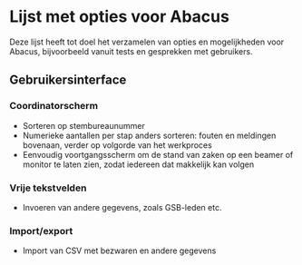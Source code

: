 
# Lijst met opties voor Abacus

Deze lijst heeft tot doel het verzamelen van opties en mogelijkheden voor Abacus, bijvoorbeeld vanuit tests en gesprekken met gebruikers.

## Gebruikersinterface

### Coordinatorscherm

- Sorteren op stembureaunummer
- Numerieke aantallen per stap anders sorteren: fouten en meldingen bovenaan, verder op volgorde van het werkproces
- Eenvoudig voortgangsscherm om de stand van zaken op een beamer of monitor te laten zien, zodat iedereen dat makkelijk kan volgen

### Vrije tekstvelden

- Invoeren van andere gegevens, zoals GSB-leden etc.

### Import/export

- Import van CSV met bezwaren en andere gegevens
